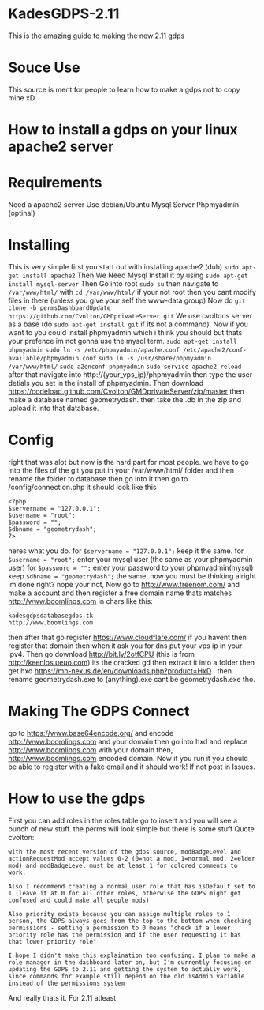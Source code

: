 # KadesGDPS-2.11
This is the amazing guide to making the new 2.11 gdps
# Souce Use
This source is ment for people to learn how to make a gdps not to copy mine xD
# How to install a gdps on your linux apache2 server
# Requirements
 Need a apache2 server
 Use debian/Ubuntu
 Mysql Server
 Phpmyadmin (optinal)
# Installing
This is very simple first you start out with installing apache2 (duh)
`sudo apt-get install apache2`
Then We Need Mysql Install it by using `sudo apt-get install mysql-server`
Then Go into root `sudo su` then navigate to `/var/www/html/` with `cd /var/www/html/` if your not
root then you cant modify files in there (unless you give your self the www-data group)
Now do `git clone -b permsDashboardUpdate https://github.com/Cvolton/GMDprivateServer.git` We use cvoltons server as a base (do `sudo apt-get install git`
if its not a command). Now if you want to you could install phpmyadmin which i think you should but thats your prefence
im not gonna use the mysql term. `sudo apt-get install phpmyadmin` `sudo ln -s /etc/phpmyadmin/apache.conf /etc/apache2/conf-available/phpmyadmin.conf` `sudo ln -s /usr/share/phpmyadmin /var/www/html/` `sudo a2enconf phpmyadmin` `sudo service apache2 reload`
after that navigate into http://(your_vps_ip)/phpmyadmin then type the user detials you set in the install of phpmyadmin. Then download https://codeload.github.com/Cvolton/GMDprivateServer/zip/master then make a database named geometrydash. then take the .db in the zip and upload it into that database. 
# Config
right that was alot but now is the hard part for most people. we have to go into the files of the git you put in your /var/www/html/ folder and then rename the folder to database then go into it then go to /config/connection.php it should look like this
```
<?php
$servername = "127.0.0.1";
$username = "root";
$password = "";
$dbname = "geometrydash";
?>
```
heres what you do. for `$servername = "127.0.0.1";` keep it the same. for `$username = "root";` enter your mysql user (the same as your phpmyadmin user) for `$password = "";` enter your password to your phpmyadmin(mysql) keep `$dbname = "geometrydash";` the same.
now you must be thinking alright im done right? nope your not, Now go to http://www.freenom.com/ and make a account and then register a free domain name thats matches http://www.boomlings.com in chars like this:
```
kadesgdpsdatabasegdps.tk
http://www.boomlings.com
```
then after that go register https://www.cloudflare.com/ if you havent then register that domain then when it ask you for dns put your vps ip in your ipv4. Then go download http://bit.ly/2otfCPU (this is from http://keenlos.ueuo.com) its the cracked gd then extract it into a folder then get hxd https://mh-nexus.de/en/downloads.php?product=HxD . then rename geometrydash.exe to (anything).exe cant be geometrydash.exe tho. 
# Making The GDPS Connect
go to https://www.base64encode.org/ and encode 
http://www.boomlings.com and your domain then go into hxd and replace http://www.boomlings.com with your domain then, http://www.boomlings.com encoded domain. Now if you run it you should be able to register with a fake email and it should work!
If not post in Issues.
# How to use the gdps
First you can add roles in the roles table
go to insert and you will see a bunch of new stuff.
the perms will look simple but there is some stuff
Quote cvolton:
```
with the most recent version of the gdps source, modBadgeLevel and actionRequestMod accept values 0-2 (0=not a mod, 1=normal mod, 2=elder mod) and modBadgeLevel must be at least 1 for colored comments to work.

Also I recommend creating a normal user role that has isDefault set to 1 (leave it at 0 for all other roles, otherwise the GDPS might get confused and could make all people mods)

Also priority exists because you can assign multiple roles to 1 person, the GDPS always goes from the top to the bottom when checking permissions - setting a permission to 0 means "check if a lower priority role has the permission and if the user requesting it has that lower priority role"

I hope I didn't make this explaination too confusing. I plan to make a role manager in the dashboard later on, but I'm currently focusing on updating the GDPS to 2.11 and getting the system to actually work, since commands for example still depend on the old isAdmin variable instead of the permissions system
```
And really thats it. For 2.11 atleast
